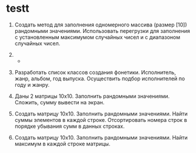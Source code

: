 # testt
1) Создать метод для заполнения одномерного массива (размер [10]) рандомными значениями. Использовать перегрузки для заполнения с установленным максимумом случайных чисел и с диапазоном случайных чисел.
2) -
3) Разработать список классов создания фонетики. Исполнитель, жанр, альбом, год выпуска. Осуществить подбор исполнителей по году и жанру.

4) Даны 2 матрицы 10x10. Заполнить рандомными значениями. Сложить, сумму вывести на экран.

5) Создать матрицу 10x10. Заполнить рандомными значениями. Найти суммы элементов в каждой строке. Отсортировать номера строк в порядке убывания сумм в данных строках.

6) Создать матрицу 10x10. Заполнить рандомными значениями. Найти максимум в каждой строке матрицы.
